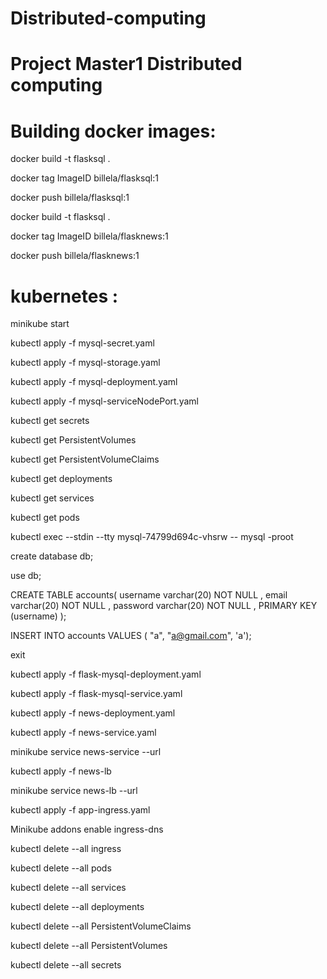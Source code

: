 # Distributed-computing
# Project Master1 Distributed computing

# Building docker images: 

docker build -t flasksql .

docker tag ImageID billela/flasksql:1

docker push billela/flasksql:1

docker build -t flasksql .

docker tag ImageID billela/flasknews:1

docker push billela/flasknews:1

# kubernetes : 
minikube start

kubectl apply -f mysql-secret.yaml

kubectl apply -f mysql-storage.yaml

kubectl apply -f mysql-deployment.yaml

kubectl apply -f mysql-serviceNodePort.yaml


kubectl get secrets

kubectl get PersistentVolumes

kubectl get PersistentVolumeClaims

kubectl get deployments

kubectl get services

kubectl get pods


kubectl exec --stdin --tty mysql-74799d694c-vhsrw -- mysql -proot


create database db;

use db;

CREATE TABLE accounts(
    username varchar(20) NOT NULL ,
    email varchar(20) NOT NULL ,
    password varchar(20) NOT NULL ,
    PRIMARY KEY (username)
);

INSERT INTO accounts VALUES ( "a", "a@gmail.com", 'a');

exit


kubectl apply -f flask-mysql-deployment.yaml

kubectl apply -f flask-mysql-service.yaml


kubectl apply -f news-deployment.yaml

kubectl apply -f news-service.yaml


minikube service news-service --url


kubectl apply -f news-lb

minikube service news-lb --url


kubectl apply -f app-ingress.yaml


Minikube addons enable ingress-dns


kubectl delete --all ingress

kubectl delete --all pods

kubectl delete --all services

kubectl delete --all deployments

kubectl delete --all PersistentVolumeClaims

kubectl delete --all PersistentVolumes

kubectl delete --all secrets

